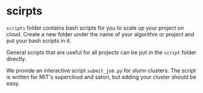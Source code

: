 # scirpts

`scripts` folder contains bash scripts for you to scale up your project on cloud.
Create a new folder under the name of your algorithm or project and put your bash scripts in it.

General scripts that are useful for all projects can be put in the `script` folder directly.

We provide an interactive script `submit_job.py` for slurm clusters.
The script is written for MIT's supercloud and satori, but adding your cluster should be easy.
